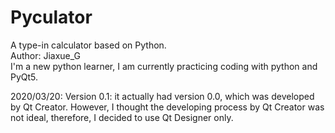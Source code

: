 # Pyculator
A type-in calculator based on Python.  
Author: Jiaxue_G  
I'm a new python learner, I am currently practicing coding with python and PyQt5.   
  
2020/03/20: Version 0.1: it actually had version 0.0, which was developed by Qt Creator. However, I thought the developing process by Qt Creator was not ideal, therefore, I decided to use Qt Designer only. 
